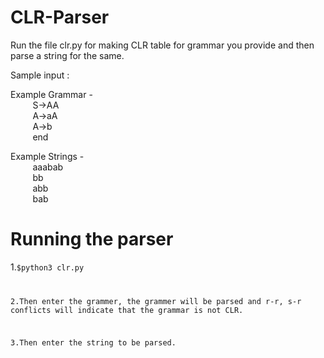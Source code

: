 # CLR-Parser
Run the file clr.py for making CLR table for grammar you provide and then parse a string for the same.

Sample input :
&nbsp;&nbsp;&nbsp;&nbsp; 

 Example Grammar -\
 &nbsp;&nbsp;&nbsp;&nbsp;&nbsp;&nbsp;&nbsp;&nbsp; S->AA\
    &nbsp;&nbsp;&nbsp;&nbsp;&nbsp;&nbsp;&nbsp;&nbsp; A->aA\
    &nbsp;&nbsp;&nbsp;&nbsp;&nbsp;&nbsp;&nbsp;&nbsp; A->b\
   &nbsp;&nbsp;&nbsp;&nbsp;&nbsp;&nbsp;&nbsp;&nbsp; end 

Example Strings -\
    &nbsp;&nbsp;&nbsp;&nbsp;&nbsp;&nbsp;&nbsp;&nbsp;  aaabab\
    &nbsp;&nbsp;&nbsp;&nbsp;&nbsp;&nbsp;&nbsp;&nbsp;  bb\
    &nbsp;&nbsp;&nbsp;&nbsp;&nbsp;&nbsp;&nbsp;&nbsp;  abb\
    &nbsp;&nbsp;&nbsp;&nbsp;&nbsp;&nbsp;&nbsp;&nbsp;  bab

# Running the parser

1.<code>$python3 clr.py

2.Then enter the grammer, the grammer will be parsed and r-r, s-r conflicts will indicate that the grammar is not CLR.

3.Then enter the string to be parsed.
